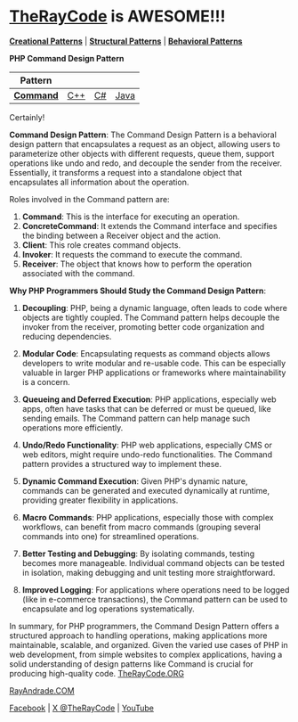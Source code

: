 # [TheRayCode](../../../README.md) is AWESOME!!!

**[Creational Patterns](../README.md)** | **[Structural Patterns](../../Structural/README.md)** | **[Behavioral Patterns](../../Behavioral/README.md)**

**PHP Command Design Pattern**

|Pattern|   |   |   |
|---|---|---|---|
| [**Command**](README.md) | [C++](../../../Csharp/Structural/Command/README.md) | [C#](../../../Csharp/Structural/Command/README.md) | [Java](../../../Java/Structural/Command/README.md) |

Certainly!

**Command Design Pattern**:
The Command Design Pattern is a behavioral design pattern that encapsulates a request as an object, allowing users to parameterize other objects with different requests, queue them, support operations like undo and redo, and decouple the sender from the receiver. Essentially, it transforms a request into a standalone object that encapsulates all information about the operation.

Roles involved in the Command pattern are:
1. **Command**: This is the interface for executing an operation.
2. **ConcreteCommand**: It extends the Command interface and specifies the binding between a Receiver object and the action.
3. **Client**: This role creates command objects.
4. **Invoker**: It requests the command to execute the command.
5. **Receiver**: The object that knows how to perform the operation associated with the command.

**Why PHP Programmers Should Study the Command Design Pattern**:
1. **Decoupling**: PHP, being a dynamic language, often leads to code where objects are tightly coupled. The Command pattern helps decouple the invoker from the receiver, promoting better code organization and reducing dependencies.

2. **Modular Code**: Encapsulating requests as command objects allows developers to write modular and re-usable code. This can be especially valuable in larger PHP applications or frameworks where maintainability is a concern.

3. **Queueing and Deferred Execution**: PHP applications, especially web apps, often have tasks that can be deferred or must be queued, like sending emails. The Command pattern can help manage such operations more efficiently.

4. **Undo/Redo Functionality**: PHP web applications, especially CMS or web editors, might require undo-redo functionalities. The Command pattern provides a structured way to implement these.

5. **Dynamic Command Execution**: Given PHP's dynamic nature, commands can be generated and executed dynamically at runtime, providing greater flexibility in applications.

6. **Macro Commands**: PHP applications, especially those with complex workflows, can benefit from macro commands (grouping several commands into one) for streamlined operations.

7. **Better Testing and Debugging**: By isolating commands, testing becomes more manageable. Individual command objects can be tested in isolation, making debugging and unit testing more straightforward.

8. **Improved Logging**: For applications where operations need to be logged (like in e-commerce transactions), the Command pattern can be used to encapsulate and log operations systematically.

In summary, for PHP programmers, the Command Design Pattern offers a structured approach to handling operations, making applications more maintainable, scalable, and organized. Given the varied use cases of PHP in web development, from simple websites to complex applications, having a solid understanding of design patterns like Command is crucial for producing high-quality code.
[TheRayCode.ORG](https://www.TheRayCode.org)

[RayAndrade.COM](https://www.RayAndrade.com)

[Facebook](https://www.facebook.com/TheRayCode/) | [X @TheRayCode](https://www.x.com/TheRayCode/) | [YouTube](https://www.youtube.com/TheRayCode/)
